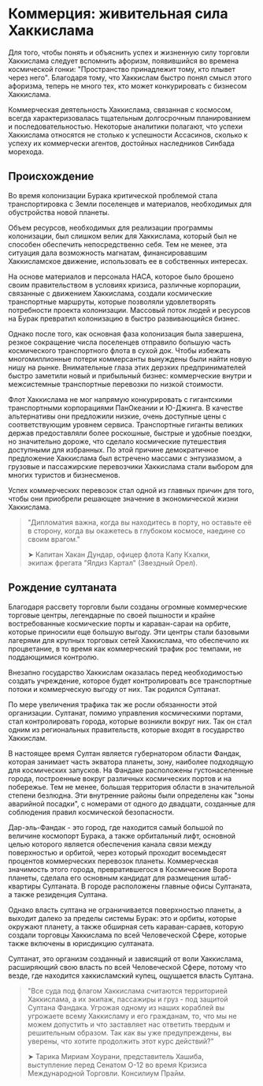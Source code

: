# Коммерция: живительная сила Хаккислама

Для того, чтобы понять и объяснить успех и жизненную силу торговли Хаккислама следует вспомнить афоризм, появившийся во времена космической гонки: "Пространство принадлежит тому, кто плывет через него". Благодаря тому, что Хаккислам быстро понял смысл этого афоризма, теперь не много тех, кто может конкурировать с бизнесом Хаккислама.

Коммерческая деятельность Хаккислама, связанная с космосом, всегда характеризовалась тщательным долгосрочным планированием и последовательностью. Некоторые аналитики полагают, что успехи Хаккислама относятся не столько к успешности Ассасинов, сколько к успеху их коммерчески агентов, достойных наследников Синбада морехода.

## Происхождение

Во время колонизации Бурака критической проблемой стала транспортировка с Земли поселенцев и материалов, необходимых для обустройства новой планеты.

Объем ресурсов, необходимых для реализации программы колонизации, был слишком велик для Хаккислама, который был не способен обеспечить непосредственно себя. Тем не менее, эта ситуация дала возможность магнатам, финансировавшим Хаккисламское движение, использовать ее в собственных интересах.

На основе материалов и персонала НАСА, которое было брошено своим правительством в условиях кризиса, различные корпорации, связанные с движением Хаккислама, создали космические транспортные маршруты, которые позволяли удовлетворять потребности проекта колонизации. Массовый поток людей и ресурсов на Бурак превратил колонизацию в быстро развивающийся бизнес.

Однако после того, как основная фаза колонизация была завершена, резкое сокращение числа поселенцев отправило большую часть космического транспортного флота в сухой док. Чтобы избежать многомиллионные потери коммерсанты вынуждены были найти новую нишу на рынке. Внимательные глаза этих дерзких предпринимателей быстро заметили новый и прибыльный бизнес: коммерческие внутри и межсистемные транспортные перевозки по низкой стоимости.

Флот Хаккислама не мог напрямую конкурировать с гигантскими транспортными корпорациями ПанОкеании и Ю-Джинга. В качестве альтернативы они предложили низкие, очень доступные цены с соответствующим уровнем сервиса. Транспортные гиганты великих держав предоставляли более роскошные, быстрые и удобные поездки, но значительно дороже, что сделало космические путешествия доступными для избранных. По этой причине демократичное предложение Хаккислама был встречено массами с энтузиазмом, а грузовые и пассажирские перевозчики Хаккислама стали выбором для многих туристов и бизнесменов.

Успех коммерческих перевозок стал одной из главных причин для того, чтобы они приобрели решающее значение в экономической жизни Хаккислама.

> "Дипломатия важна, когда вы находитесь в порту, но оставьте её в сторону, когда вы окажетесь в глубоком космосе, наедине со своим врагом."
>
> ➤ Капитан Хакан Дундар, офицер флота Капу Кхалки,   
> экипаж фрегата "Ялдиз Картал" \(Звездный Орел\).

## Рождение султаната



Благодаря рассвету торговли были созданы огромные коммерческие торговые центры, легендарные по своей пышности и крайне востребованные космические порты и караван-сараи на орбите, которые приносили еще большую выгоду. Эти центры стали базовыми лагерями для крупных торговых сетей Хаккислама, что обеспечило их процветание, в то время как коммерческий трафик рос темпами, не поддающимися контролю.



Внезапно государство Хаккислам оказалась перед необходимостью создать учреждение, которое будет контролировать все транспортные потоки и коммерческую выгоду от них. Так родился Султанат.



По мере увеличения трафика так же росли обязанности этой организации. Султанат, помимо управления космическими портами, стал контролировать города, которые возникли вокруг них. Так он стал одним из региональных правительств, которые входят в государство Хаккислам.



В настоящее время Султан является губернатором области Фандак, которая занимает часть экватора планеты, зону, наиболее подходящую для космических запусков. На Фандаке расположены густонаселенные города, построенные вокруг различных космических портов и на побережье. Тем не менее, большая территория области в значительной степени безлюдна. Эти внутренние районы были определены как "зоны аварийной посадки", с номерами от одного до двадцати, созданные для соблюдения правил космической безопасности.



Дар-эль-Фандак - это город, где находится самый большой по величине космопорт Бурака, а также орбитальный лифт, основной целью которого является обеспечения канала связи между поверхностью и орбитой, через который проходит восемьдесят процентов коммерческих перевозок планеты. Коммерческая значимость этого города, превратившегося в Космические Ворота планеты, сделала его основным кандидат для размещения штаб-квартиры Султаната. В городе расположены главные офисы Султаната, а также резиденция Султана.



Однако власть султана не ограничивается поверхностью планеты, а выходит далеко за пределы системы Бурак: это и орбиты, которые окружают планету, а также обширная сеть караван-сараев, которую создали торговцы Хаккислама по всей Человеческой Сфере, которые также включены в юрисдикцию султаната.



Султанат, это организм созданный и зависящий от воли Хаккислама, расширяющий свою власть по всей Человеческой Сфере, потому что везде, где находится хаккисламский купец, ощущается власть Султана.



                                                                                                                                                                   

> "Все суда под флагом Хаккислама считаются территорией Хаккислама, а их экипаж, пассажиры и груз - под защитой Султана Фандака. Угрожая одному из наших кораблей вы угрожаете всему Хаккисламу и его гражданам, то, что мы не можем допустить и что заставляет нас ответить твердым и решительным образом. Так как вы уже предупреждены, вы уверены, что хотите продолжить этот курс действий?"
>
> ➤ Тарика Мириам Хоурани, представитель Хашиба,   
> выступление перед Сенатом О-12 во время Кризиса   
> Международной Торговли. Консилиум Прайм.

                                            


